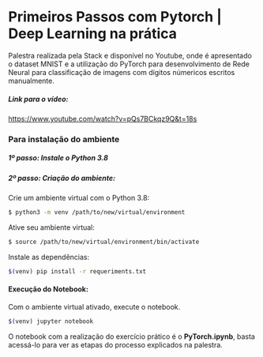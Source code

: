 # Primeiros Passos com Pytorch | Deep Learning na prática

Palestra realizada pela Stack e disponível no Youtube, onde é apresentado o dataset MNIST e a utilização do PyTorch para desenvolvimento de Rede Neural para classificação de imagens com dígitos númericos escritos manualmente.

##### Link para o vídeo:
https://www.youtube.com/watch?v=pQs7BCkqz9Q&t=18s
### Para instalação do ambiente

##### 1º passo: Instale o Python 3.8

##### 2º passo: Criação do ambiente:
Crie um ambiente virtual com o Python 3.8:

```sh
$ python3 -m venv /path/to/new/virtual/environment
```
Ative seu ambiente virtual:
```sh
$ source /path/to/new/virtual/environment/bin/activate
```
Instale as dependências:
```sh
$(venv) pip install -r requeriments.txt
```

#### Execução do Notebook:

Com o ambiente virtual ativado, execute o notebook.

```sh
$(venv) jupyter notebook
```

O notebook com a realização do exercício prático é o **PyTorch.ipynb**, basta acessá-lo para ver as etapas do processo explicados na palestra.